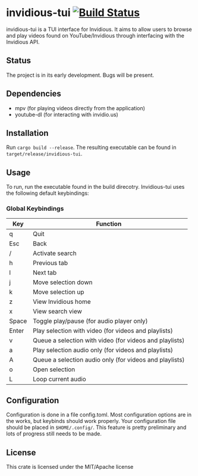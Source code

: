 # invidious-tui [![Build Status](https://travis-ci.com/dfangx/invidious-tui.svg?branch=master)](https://travis-ci.com/dfangx/invidious-tui)
invidious-tui is a TUI interface for Invidious. It aims to allow users to browse
and play videos found on YouTube/Invidious through interfacing with the
Invidious API.

## Status
The project is in its early development. Bugs will be present.

## Dependencies
* mpv (for playing videos directly from the application)
* youtube-dl (for interacting with invidio.us)

## Installation
Run `cargo build --release`. The resulting executable can be found in
`target/release/invidious-tui`.

## Usage
To run, run the executable found in the build direcotry. Invidious-tui uses the
following default keybindings:

### Global Keybindings
Key | Function
--- | --------
q | Quit
Esc | Back 
/ | Activate search
h | Previous tab
l | Next tab
j | Move selection down
k | Move selection up
z | View Invidious home
x | View search view
Space | Toggle play/pause (for audio player only)
Enter | Play selection with video (for videos and playlists)
v | Queue a selection with video (for videos and playlists)
a | Play selection audio only (for videos and playlists)
A | Queue a selection audio only (for videos and playlists)
o | Open selection
L | Loop current audio

## Configuration
Configuration is done in a file config.toml. Most configuration options are in
the works, but keybinds should work properly. Your configuration file should be
placed in `$HOME/.config/`. This feature is pretty preliminary and lots of
progress still needs to be made.

## License
This crate is licensed under the MIT/Apache license
